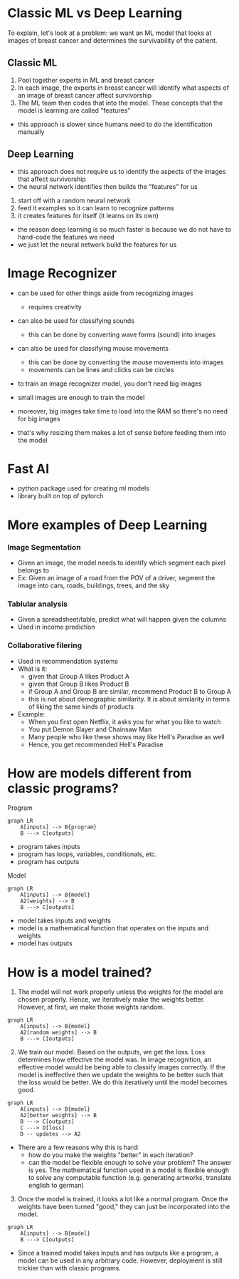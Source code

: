 # Classic ML vs Deep Learning
To explain, let's look at a problem: we want an ML model that looks at images of breast cancer and determines the survivability of the patient.

## Classic ML
1. Pool together experts in ML and breast cancer
2. In each image, the experts in breast cancer will identify what aspects of an image of breast cancer affect survivorship
3. The ML team then codes that into the model. These concepts that the model is learning are called "features"

- this approach is slower since humans need to do the identification manually

## Deep Learning

- this approach does not require us to identify the aspects of the images that affect survivorship
- the neural network identifies then builds the "features" for us

1. start off with a random neural network
2. feed it examples so it can learn to recognize patterns 
3. it creates features for itself (it learns on its own)

- the reason deep learning is so much faster is because we do not have to hand-code the features we need
- we just let the neural network build the features for us

# Image Recognizer
- can be used for other things aside from recognizing images
  - requires creativity

- can also be used for classifying sounds
  - this can be done by converting wave forms (sound) into images

- can also be used for classifying mouse movements
  - this can be done by converting the mouse movements into images
  - movements can be lines and clicks can be circles

- to train an image recognizer model, you don't need big images
- small images are enough to train the model
- moreover, big images take time to load into the RAM so there's no need for big images
- that's why resizing them makes a lot of sense before feeding them into the model

# Fast AI
- python package used for creating ml models
- library built on top of pytorch

# More examples of Deep Learning

### Image Segmentation
- Given an image, the model needs to identify which segment each pixel belongs to
- Ex: Given an image of a road from the POV of a driver, segment the image into cars, roads, buildings, trees, and the sky

### Tablular analysis
- Given a spreadsheet/table, predict what will happen given the columns
- Used in income prediction

### Collaborative filering
- Used in recommendation systems
- What is it:
  - given that Group A likes Product A
  - given that Group B likes Product B
  - if Group A and Group B are similar, recommend Product B to Group A
  - this is not about demographic similarity. It is about similarity in terms of liking the same kinds of products
- Example:
  - When you first open Netflix, it asks you for what you like to watch
  - You put Demon Slayer and Chainsaw Man
  - Many people who like these shows may like Hell's Paradise as well
  - Hence, you get recommended Hell's Paradise

# How are models different from classic programs?
Program
```mermaid
graph LR
    A[inputs] --> B{program}
    B ---> C[outputs]
```
- program takes inputs
- program has loops, variables, conditionals, etc.
- program has outputs

Model
```mermaid
graph LR
    A[inputs] --> B{model}
    A2[weights] --> B
    B ---> C[outputs]
```
- model takes inputs and weights
- model is a mathematical function that operates on the inputs and weights
- model has outputs

# How is a model trained?
1. The model will not work properly unless the weights for the model are chosen properly. Hence, we iteratively make the weights better. However, at first, we make those weights random.
```mermaid
graph LR
    A[inputs] --> B{model}
    A2[random weights] --> B
    B ---> C[outputs]
```

2. We train our model. Based on the outputs, we get the loss. Loss determines how effective the model was. In image recognition, an effective model would be being able to classify images correctly. If the model is ineffective then we update the weights to be better such that the loss would be better. We do this iteratively until the model becomes good.
```mermaid
graph LR
    A[inputs] --> B{model}
    A2[better weights] --> B
    B ---> C[outputs]
    C ---> D[loss]
    D -- updates --> A2
```

  - There are a few reasons why this is hard:
    - how do you make the weights "better" in each iteration?
    - can the model be flexible enough to solve your problem? The answer is yes. The mathematical function used in a model is flexible enough to solve any computable function (e.g. generating artworks, translate english to german)

3. Once the model is trained, it looks a lot like a normal program. Once the weights have been turned "good," they can just be incorporated into the model.
```mermaid
graph LR
    A[inputs] --> B{model}
    B ---> C[outputs]
```

- Since a trained model takes inputs and has outputs like a program, a model can be used in any arbitrary code. However, deployment is still trickier than with classic programs.